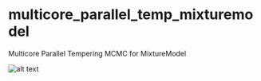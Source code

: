 # multicore_parallel_temp_mixturemodel
Multicore Parallel Tempering MCMC for MixtureModel 

![alt text](https://github.com/rvdeo/multicore_parallel_temp_misturemodel/blob/master/Pos_MU_Distrubution.png?raw=true)
